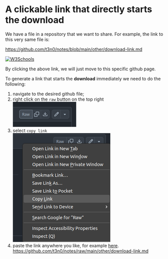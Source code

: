 # A clickable link that directly starts the download

We have a file in a repository that we want to share. For example, the link to this very same file is:

https://github.com/t3n0/notes/blob/main/other/download-link.md

 <a href="/images/myw3schoolsimage.jpg" download="w3logo">
  <img src="/images/myw3schoolsimage.jpg" alt="W3Schools">
</a> 


By clicking the above link, we will just move to this specific github page.

To generate a link that starts the **download** immediately we need to do the following:
1. navigate to the desired github file;
2. right click on the `raw` button on the top right \
   ![raw1](raw1.png)
4. select `copy link` \
   ![raw2](raw2.png)
6. paste the link anywhere you like, for example [here](https://github.com/t3n0/notes/raw/main/other/download-link.md).
https://github.com/t3n0/notes/raw/main/other/download-link.md
